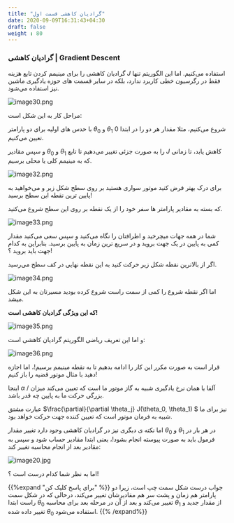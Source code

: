 ```yaml
---
title: "گرادیان کاهشی قسمت اول"
date: 2020-09-09T16:31:43+04:30
draft: false
weight : 80
---
```


### گرادیان کاهشی | Gradient Descent

گرادیان کاهشی را برای مینیمم کردن تابع هزینه $J$
استفاده می‌کنیم.
اما این الگوریتم تنها فقط در رگرسیون خطی کاربرد
ندارد، بلکه در سایر قسمت های حوزه یادگیری ماشین
نیز استفاده می‌شود.

![image30.png](../images/image30.png?width=15pc)

مراحل کار به این شکل است:

با حدس های اولیه برای دو پارامتر $\theta_0$ و $\theta_1$ شروع می‌کنیم، 
مثلا مقدار هر دو را در ابتدا $0$ تعیین می‌کنیم.

و سپس مقادیر $\theta_0$ و $\theta_1$ را به صورت جزئی
تغییر می‌دهیم تا تابع $J$ کاهش یابد، تا زمانی که به 
مینیمم کلی یا محلی برسیم.

![image32.png](../images/image32.png?width=25pc)

برای درک بهتر فرض کنید موتور سواری هستید بر روی
سطح شکل زیر و می‌خواهید به پایین ترین نقطه این
سطح برسید!

که بسته به مقادیر پارامتر ها سفر خود را از یک نقطه
بر روی این سطح شروع می‌کنید.

![image33.png](../images/image33.png?width=25pc)

شما در همه جهات میچرخید و اطرافتان را نگاه
می‌کنید و سپس سعی می‌کنید مقدار کمی به پایین
در یک جهت بروید و در سریع ترین زمان به پایین برسید.
بنابراین به کدام جهت باید بروید ؟!

اگر از بالاترین نقطه شکل زیر حرکت کنید به این نقطه
نهایی در کف سطح می‌رسید.

![image34.png](../images/image34.png?width=25pc)

اما اگر نقطه شروع را کمی از سمت راست شروع کرده
بودید مسیرتان به این شکل میشد.

**که این ویژگی گرادیان کاهشی است!**

![image35.png](../images/image35.png?width=25pc)

و اما این تعریف ریاضی الگوریتم گرادیان کاهشی
است:

![image36.png](../images/image36.png?width=30pc)

قرار است به صورت مکرر این کار را ادامه بدهیم تا
به نقطه مینیمم برسیم!، 
اما اجازه دهید با مثال موتور قضیه را باز کنیم!


اینجا $\alpha$ / آلفا یا همان نرخ یادگیری شبیه به گاز موتور ما است که تعیین می‌کند میزان بزرگی حرکت ما به 
پایین چه قدر باشد.

عبارت مشتق $\frac{\partial}{\partial \theta_j} J(\theta_0, \theta_1) $ نیز برای ما شبیه به فرمان موتور است که تعیین کننده جهت حرکت خواهد بود.

اما نکته ی دیگری نیز در گرادیان کاهشی وجود دارد
تغییر مقدار $\theta_0$ و $\theta_1$ در هر بار در فرمول باید
به صورت  پیوسته انجام بشود!، 
یعنی ابتدا مقادیر حساب شود و سپس به مقادیر بعد
از انجام محاسبه تغییر کند:

![image20.jpg](../images/image20.jpg?width=38pc)

اما به نظر شما کدام درست است ؟!

{{%expand "برای پاسخ کلیک کن" %}}
جواب درست شکل سمت چپ است، زیرا دو پارامتر هم زمان و پشت سر هم مقادیرشان تغییر می‌کند، درحالی که در شکل سمت راست ابتدا $\theta_0$ تغییر می‌کند و بعد از آن در مرحله بعد برای محاسبه $\theta_1$ از مقدار جدید و تغییر داده شده $\theta_0$ استفاده می‌شود.
{{% /expand%}}